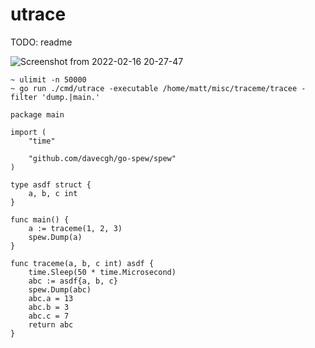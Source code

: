 # utrace

TODO: readme

![Screenshot from 2022-02-16 20-27-47](https://user-images.githubusercontent.com/9884419/154341732-d8e1b746-4922-4bd9-b813-4b7b5f1cbf73.png)

```
~ ulimit -n 50000
~ go run ./cmd/utrace -executable /home/matt/misc/traceme/tracee -filter 'dump.|main.'

package main

import (
	"time"

	"github.com/davecgh/go-spew/spew"
)

type asdf struct {
	a, b, c int
}

func main() {
	a := traceme(1, 2, 3)
	spew.Dump(a)
}

func traceme(a, b, c int) asdf {
	time.Sleep(50 * time.Microsecond)
	abc := asdf{a, b, c}
	spew.Dump(abc)
	abc.a = 13
	abc.b = 3
	abc.c = 7
	return abc
}
```
